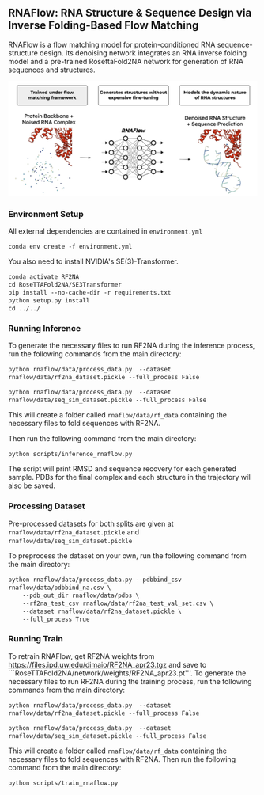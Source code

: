 ## RNAFlow: RNA Structure & Sequence Design via Inverse Folding-Based Flow Matching ##

RNAFlow is a flow matching model for protein-conditioned RNA sequence-structure design. Its denoising network integrates an RNA inverse folding model and a pre-trained RosettaFold2NA network for generation of RNA sequences and structures.

<p align="center">
    <img src="images/rnaflow_main.jpeg" width="600"/>
</p>

### Environment Setup ###

All external dependencies are contained in `environment.yml`
```
conda env create -f environment.yml
```
You also need to install NVIDIA's SE(3)-Transformer.
```
conda activate RF2NA
cd RoseTTAFold2NA/SE3Transformer
pip install --no-cache-dir -r requirements.txt
python setup.py install
cd ../../
```

### Running Inference ###

To generate the necessary files to run RF2NA during the inference process, run the following commands from the main directory:

```
python rnaflow/data/process_data.py  --dataset rnaflow/data/rf2na_dataset.pickle --full_process False
```
```
python rnaflow/data/process_data.py  --dataset rnaflow/data/seq_sim_dataset.pickle --full_process False
```

This will create a folder called ```rnaflow/data/rf_data``` containing the necessary files to fold sequences with RF2NA. 

Then run the following command from the main directory:

```
python scripts/inference_rnaflow.py
```

The script will print RMSD and sequence recovery for each generated sample. PDBs for the final complex and each structure in the trajectory will also be saved.

### Processing Dataset ###

Pre-processed datasets for both splits are given at ```rnaflow/data/rf2na_dataset.pickle``` and ```rnaflow/data/seq_sim_dataset.pickle```

To preprocess the dataset on your own, run the following command from the main directory:

```
python rnaflow/data/process_data.py --pdbbind_csv rnaflow/data/pdbbind_na.csv \
    --pdb_out_dir rnaflow/data/pdbs \
    --rf2na_test_csv rnaflow/data/rf2na_test_val_set.csv \
    --dataset rnaflow/data/rf2na_dataset.pickle \
    --full_process True
```

### Running Train ###

To retrain RNAFlow, get RF2NA weights from https://files.ipd.uw.edu/dimaio/RF2NA_apr23.tgz and save to ```RoseTTAFold2NA/network/weights/RF2NA_apr23.pt'''. To generate the necessary files to run RF2NA during the training process, run the following commands from the main directory:

```
python rnaflow/data/process_data.py  --dataset rnaflow/data/rf2na_dataset.pickle --full_process False
```
```
python rnaflow/data/process_data.py  --dataset rnaflow/data/seq_sim_dataset.pickle --full_process False
```

This will create a folder called ```rnaflow/data/rf_data``` containing the necessary files to fold sequences with RF2NA. Then run the following command from the main directory:

```
python scripts/train_rnaflow.py
```